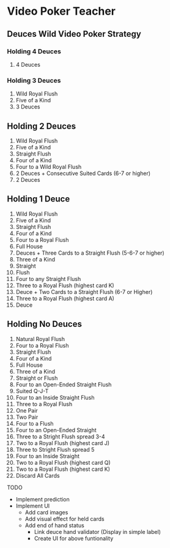 # Video Poker Teacher

## Deuces Wild Video Poker Strategy

### Holding 4 Deuces

1. 4 Deuces

### Holding 3 Deuces

1. Wild Royal Flush
2. Five of a Kind
5. 3 Deuces

## Holding 2 Deuces
1. Wild Royal Flush
2. Five of a Kind
3. Straight Flush
4. Four of a Kind
5. Four to a Wild Royal Flush
6. 2 Deuces + Consecutive Suited Cards (6-7 or higher)
7. 2 Deuces

## Holding 1 Deuce
1. Wild Royal Flush
2. Five of a Kind
3. Straight Flush
4. Four of a Kind
5. Four to a Royal Flush
6. Full House
7. Deuces + Three Cards to a Straight Flush (5-6-7 or higher)
8. Three of a Kind
9. Straight
10. Flush
11. Four to any Straight Flush
12. Three to a Royal Flush (highest card K)
13. Deuce + Two Cards to a Straight Flush (6-7 or Higher)
14. Three to a Royal Flush (highest card A)
15. Deuce

## Holding No Deuces
1. Natural Royal Flush
2. Four to a Royal Flush
3. Straight Flush
4. Four of a Kind
5. Full House
6. Three of a Kind
7. Straight or Flush
8. Four to an Open-Ended Straight Flush
9. Suited Q-J-T
10. Four to an Inside Straight Flush
11. Three to a Royal Flush
12. One Pair
13. Two Pair
14. Four to a Flush
15. Four to an Open-Ended Straight
16. Three to a Stright Flush spread 3-4
17. Two to a Royal Flush (highest card J)
18. Three to Stright Flush spread 5
19. Four to an Inside Straight
20. Two to a Royal Flush (highest card Q)
21. Two to a Royal Flush (highest card K)
22. Discard All Cards

TODO
- Implement prediction
- Implement UI 
    - Add card images 
    - Add visual effect for held cards
    - Add end of hand status
        - Link deuce hand validator (Display in simple label)
        - Create UI for above funtionality 
